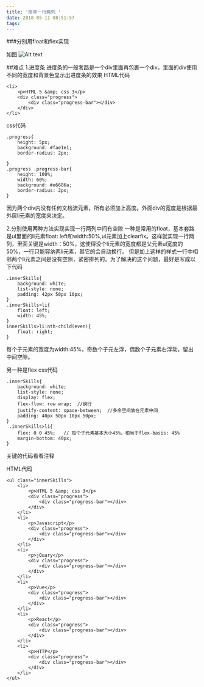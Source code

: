 ```yaml
---
title: '简单一行两列 '
date: 2018-05-11 08:51:57
tags:
---
```

###分别用float和flex实现

如图
![Alt text](https://i.loli.net/2018/05/11/5af4e9a831ef6.png)

##难点
1.进度条
进度条的一般套路是一个div里面再包裹一个div，里面的div使用不同的宽度和背景色显示出进度条的效果
HTML代码
```
<li>
	<p>HTML 5 &amp; css 3</p>
	<div class="progress">
		<div class="progress-bar"></div>
	</div>
</li>
```
css代码
```
.progress{
	height: 5px;
	background: #fae1e1;
	border-radius: 2px;
	
}
.progress .progress-bar{
	height: 100%;
	width: 60%;
	background: #e6686a;
	border-radius: 2px;
}
```
因为两个div内没有任何文档流元素，所有必须加上高度。外面div的宽度是根据最外层li元素的宽度来决定。

2.分别使用两种方法实现实现一行两列中间有空隙
一种是常用的float，基本套路是ul里面的li元素float: left和width:50%,ul元素加上clearfix。这样就实现一行两列，里面关键是width：50%，这使得没个li元素的宽度都是父元素ul宽度的50%，一行只能容纳两li元素，其它的会自动换行。
但是加上这样的样式一行中相邻两个li元素之间是没有空隙，紧密排列的。为了解决的这个问题，最好是写成以下代码
```
.innerSkills{
    background: white;
    list-style: none;
    padding: 42px 50px 10px;
}
.innerSkills>li{
    float: left;
    width: 45%;
}
innerSkills>li:nth-child(even){
    float: right;
}
```
每个子元素的宽度为width:45%，奇数个子元左浮，偶数个子元素右浮动，留出中间空隙。

另一种是flex
css代码
```
.innerSkills{
	background: white;
	list-style: none;
	display: flex;
	flex-flow: row wrap;  //换行
	justify-content: space-between;  //多余空间放在元素中间
	padding: 40px 50px 10px 50px;
}
 .innerSkills>li{
	flex: 0 0 45%;   // 每个子元素基本大小45%，相当于flex-basis: 45%
	margin-bottom: 40px;
}
```
关键的代码看看注释

HTML代码
```
<ul class="innerSkills">
	<li>
		<p>HTML 5 &amp; css 3</p>
		<div class="progress">
			<div class="progress-bar"></div>
		</div>
	</li>
	<li>
		<p>Javascript</p>
		<div class="progress">
			<div class="progress-bar"></div>
		</div>
	</li>
	<li>
		<p>jQuary</p>
		<div class="progress">
			<div class="progress-bar"></div>
		</div>
	</li>
	<li>
		<p>Vue</p>
		<div class="progress">
			<div class="progress-bar"></div>
		</div>
	</li>
	<li>
		<p>React</p>
		<div class="progress">
			<div class="progress-bar"></div>
		</div>
	</li>
	<li>
		<p>HTTP</p>
		<div class="progress">
			<div class="progress-bar"></div>
		</div>
	</li>
</ul>
```